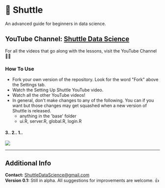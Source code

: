 # :rocket: Shuttle
An advanced guide for beginners in data science. 

## YouTube Channel: <a href="https://www.youtube.com/channel/UCHIge2lulmLXhEhWpajOT3Q" target="_blank">Shuttle Data Science</a>
For all the videos that go along with the lessons, visit the YouTube Channel :man_technologist:

### How To Use
* Fork your own version of the repository. Look for the word "Fork" above the Settings tab.
* Watch the Setting Up Shuttle YouTube video.
* Watch all the other YouTube videos!
* In general, don't make changes to any of the following. You can if you want but those changes may get squashed when a new version of Shuttle is released.
    * anything in the 'base' folder
    * ui.R, server.R, global.R, login.R

#### 3.. 2.. 1..
![](https://thumbs.gfycat.com/FastSecondGalapagosmockingbird-size_restricted.gif)

---

## Additional Info
**Contact:** ShuttleDataScience@gmail.com  
**Version 0.1:** Still in alpha. All suggestions for improvements are welcome. :thumbsup:
